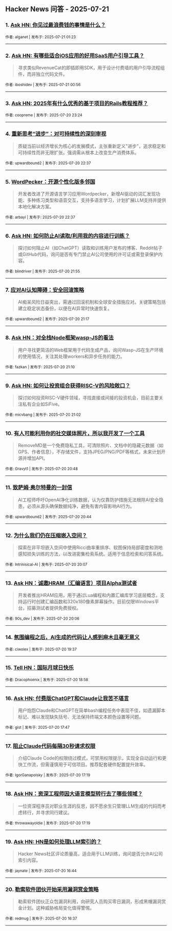 ## Hacker News 问答 - 2025-07-21


### 1. [Ask HN: 你见过最浪费钱的事情是什么？](https://news.ycombinator.com/item?id=44630961)

<sub>作者: alganet | 发布于: 2025-07-21 01:23</sub>

---

### 2. [Ask HN: 有哪些适合iOS应用的好用SaaS用户引导工具？](https://news.ycombinator.com/item?id=44630829)
> 寻求类似RevenueCat的即插即用SDK，用于设计付费墙的用户引导流程组件，而非独立代码文件。

<sub>作者: iboshidev | 发布于: 2025-07-21 00:56</sub>

---

### 3. [Ask HN: 2025年有什么优秀的基于项目的Rails教程推荐？](https://news.ycombinator.com/item?id=44630347)

<sub>作者: coopreme | 发布于: 2025-07-20 23:24</sub>

---

### 4. [重新思考“进步”：对可持续性的深刻审视](https://news.ycombinator.com/item?id=44630027)
> 质疑当前以经济增长为核心的发展模式，主张重新定义"进步"，追求稳定和可持续性而非无限扩张。强调需从根本上改变生产消费体系。

<sub>作者: upwardbound2 | 发布于: 2025-07-20 22:37</sub>

---

### 5. [WordPecker：开源个性化版多邻国](https://news.ycombinator.com/item?id=44630026)
> 开发者改进了开源语言学习应用Wordpecker，新增AI驱动的词汇发现功能、多种练习类型和语音交互，支持多语言学习，计划扩展LLM支持并提供本地化解决方案。

<sub>作者: arbayi | 发布于: 2025-07-20 22:37</sub>

---

### 6. [Ask HN: 如何防止AI读取/利用我的内容进行训练？](https://news.ycombinator.com/item?id=44629683)
> 探讨如何阻止AI（如ChatGPT）读取和训练用户发布的博客、Reddit帖子或GitHub代码，询问是否有专门禁止AI公司使用的许可证或需登录保护内容。

<sub>作者: blindriver | 发布于: 2025-07-20 21:55</sub>

---

### 7. [应对AI认知障碍：安全回滚策略](https://news.ycombinator.com/item?id=44629385)
> AI痴呆风险日益突出，需通过回滚机制和全球安全措施应对。关键策略包括建立稳定状态备份，以便在AI异常时快速恢复。

<sub>作者: upwardbound2 | 发布于: 2025-07-20 21:17</sub>

---

### 8. [Ask HN：对全栈Node框架wasp-JS的看法](https://news.ycombinator.com/item?id=44629342)
> 用户寻找更简洁的Web框架用于代码生成产品，询问Wasp-JS在生产环境的使用情况，关注其处理workers和异步任务的能力。

<sub>作者: fazkan | 发布于: 2025-07-20 21:10</sub>

---

### 9. [Ask HN: 如何让投资组合获得RISC-V的风险敞口？](https://news.ycombinator.com/item?id=44629281)
> 探讨如何投资RISC-V硬件领域，寻找直接或间接的投资机会，目前主要关注私有企业如SiFive。

<sub>作者: micvbang | 发布于: 2025-07-20 21:02</sub>

---

### 10. [有人可能利用你的社交媒体照片，所以我开发了一个工具](https://news.ycombinator.com/item?id=44629176)
> RemoveMD是一个免费隐私工具，可清除照片、文档中的隐藏元数据（如GPS、作者信息），不存储文件，支持JPEG/PNG/PDF等格式，未来计划开源并增加API。

<sub>作者: Gravyt1 | 发布于: 2025-07-20 20:48</sub>

---

### 11. [致萨姆·奥尔特曼的一封信](https://news.ycombinator.com/item?id=44629149)
> AI工程师呼吁OpenAI净化训练数据，认为仅靠防护措施无法根除AI安全隐患，必须从源头确保数据纯净，避免有害内容影响AI行为。

<sub>作者: upwardbound2 | 发布于: 2025-07-20 20:44</sub>

---

### 12. [为什么我们仍在压缩嵌入空间？](https://news.ycombinator.com/item?id=44628840)
> 探索在非平坦嵌入空间中使用Ricci曲率重排序、软图保持局部密度和测地感知损失训练的方法，以改进密集检索系统。适用于信息检索和问答系统。

<sub>作者: Intrinisical-AI | 发布于: 2025-07-20 20:07</sub>

---

### 13. [Ask HN：诚邀HRAM（汇编语言）项目Alpha测试者](https://news.ycombinator.com/item?id=44628832)
> 开发者推出HRAM应用，用于通过Lua编程和内置汇编库学习底层概念，支持运行时创建汇编函数和320x180像素屏幕操作。目前仅限Windows平台，招募测试者提供免费授权。

<sub>作者: 90s_dev | 发布于: 2025-07-20 20:06</sub>

---

### 14. [氛围编程之后，AI生成的代码让人感到麻木且毫无意义](https://news.ycombinator.com/item?id=44628582)

<sub>作者: ciwolex | 发布于: 2025-07-20 19:37</sub>

---

### 15. [Tell HN：国际月球日快乐](https://news.ycombinator.com/item?id=44628209)

<sub>作者: Dracophoenix | 发布于: 2025-07-20 18:58</sub>

---

### 16. [Ask HN: 付费版ChatGPT和Claude让我苦不堪言](https://news.ycombinator.com/item?id=44627492)
> 用户抱怨Claude和ChatGPT在简单bash编程任务中表现不佳，如遗漏脚本标记、难以发现缺失括号、无法保持终端文本颜色设置等问题。

<sub>作者: gist | 发布于: 2025-07-20 17:47</sub>

---

### 17. [阻止Claude代码每隔30秒请求权限](https://news.ycombinator.com/item?id=44627235)
> 介绍Claude Code的权限绕过模式，可禁用权限提示，实现全自动运行和更快工作流，但需谨慎用于可信项目。推荐配套硬件配置提升效率。

<sub>作者: IgorGanapolsky | 发布于: 2025-07-20 17:19</sub>

---

### 18. [Ask HN：资深工程师因大语言模型转行去了哪些领域？](https://news.ycombinator.com/item?id=44627232)
> 一位资深程序员对职业生涯的反思，因不愿余生只管理LLM生成的代码而考虑转行，并寻求同行建议。

<sub>作者: throwawayoldie | 发布于: 2025-07-20 17:19</sub>

---

### 19. [Ask HN: HN是如何处理LLM索引的？](https://news.ycombinator.com/item?id=44626881)
> Hacker News社区评论质量高，适合用于LLM训练，询问是否允许AI公司索引内容。

<sub>作者: jaynate | 发布于: 2025-07-20 16:44</sub>

---

### 20. [勒索软件团伙开始采用漏洞赏金策略](https://news.ycombinator.com/item?id=44626819)
> 勒索软件团伙正众包漏洞利用，向研究人员购买零日漏洞，形成黑帽漏洞赏金计划。这种威胁格局变化值得警惕。

<sub>作者: redmug | 发布于: 2025-07-20 16:37</sub>

---
